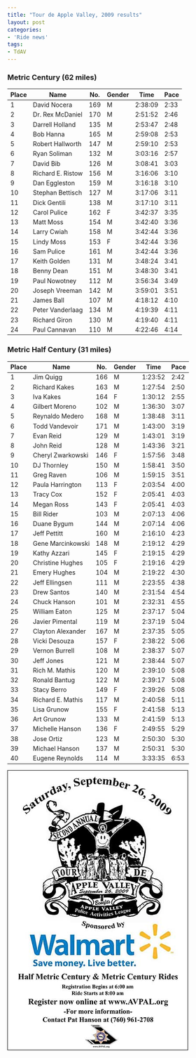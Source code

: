 ```yaml
---
title: "Tour de Apple Valley, 2009 results"
layout: post
categories:
- 'Ride news'
tags:
- TdAV
---
```


### Metric Century (62 miles)

| Place | Name | No. | Gender | Time | Pace |
|---|---|---|---|---|---|
| 1 | David Nocera | 169 | M | 2:38:09 | 2:33 |
| 2 | Dr. Rex McDaniel | 170 | M | 2:51:52 | 2:46 |
| 3 | Darrell Holland | 135 | M | 2:53:47 | 2:48 |
| 4 | Bob Hanna | 165 | M | 2:59:08 | 2:53 |
| 5 | Robert Hallworth | 147 | M | 2:59:10 | 2:53 |
| 6 | Ryan Soliman | 132 | M | 3:03:16 | 2:57 |
| 7 | David Bib | 126 | M | 3:08:41 | 3:03 |
| 8 | Richard E. Ristow | 156 | M | 3:16:06 | 3:10 |
| 9 | Dan Eggleston | 159 | M | 3:16:18 | 3:10 |
| 10 | Stephan Bettisch | 127 | M | 3:17:06 | 3:11 |
| 11 | Dick Gentili | 138 | M | 3:17:10 | 3:11 |
| 12 | Carol Pulice | 162 | F | 3:42:37 | 3:35 |
| 13 | Matt Moss | 154 | M | 3:42:40 | 3:36 |
| 14 | Larry Cwiah | 158 | M | 3:42:44 | 3:36 |
| 15 | Lindy Moss | 153 | F | 3:42:44 | 3:36 |
| 16 | Sam Pulice | 161 | M | 3:42:44 | 3:36 |
| 17 | Keith Golden | 131 | M | 3:48:24 | 3:41 |
| 18 | Benny Dean | 151 | M | 3:48:30 | 3:41 |
| 19 | Paul Nowotney | 112 | M | 3:56:34 | 3:49 |
| 20 | Joseph Vreeman | 142 | M | 3:59:01 | 3:51 |
| 21 | James Ball | 107 | M | 4:18:12 | 4:10 |
| 22 | Peter Vanderlaag | 134 | M | 4:19:39 | 4:11 |
| 23 | Richard Giron | 130 | M | 4:19:40 | 4:11 |
| 24 | Paul Cannavan | 110 | M | 4:22:46 | 4:14 |

### Metric Half Century (31 miles)

| Place | Name | No. | Gender | Time | Pace |
|---|---|---|---|---|---|
| 1 | Jim Quigg | 166 | M | 1:23:52 | 2:42 |
| 2 | Richard Kakes | 163 | M | 1:27:54 | 2:50 |
| 3 | Iva Kakes | 164 | F | 1:30:12 | 2:55 |
| 4 | Gilbert Moreno | 102 | M | 1:36:30 | 3:07 |
| 5 | Reynaldo Medero | 168 | M | 1:38:48 | 3:11 |
| 6 | Todd Vandevoir | 171 | M | 1:43:00 | 3:19 |
| 7 | Evan Reid | 129 | M | 1:43:01 | 3:19 |
| 8 | John Reid | 128 | M | 1:43:36 | 3:21 |
| 9 | Cheryl Zwarkowski | 146 | F | 1:57:56 | 3:48 |
| 10 | DJ Thornley | 150 | M | 1:58:41 | 3:50 |
| 11 | Greg Raven | 106 | M | 1:59:15 | 3:51 |
| 12 | Paula Harrington | 113 | F | 2:03:54 | 4:00 |
| 13 | Tracy Cox | 152 | F | 2:05:41 | 4:03 |
| 14 | Megan Ross | 143 | F | 2:05:41 | 4:03 |
| 15 | Bill Rider | 103 | M | 2:07:13 | 4:06 |
| 16 | Duane Bygum | 144 | M | 2:07:14 | 4:06 |
| 17 | Jeff Pettitt | 160 | M | 2:16:10 | 4:23 |
| 18 | Gene Marcinkowski | 148 | M | 2:19:12 | 4:29 |
| 19 | Kathy Azzari | 145 | F | 2:19:15 | 4:29 |
| 20 | Christine Hughes | 105 | F | 2:19:16 | 4:29 |
| 21 | Emery Hughes | 104 | M | 2:19:22 | 4:30 |
| 22 | Jeff Ellingsen | 111 | M | 2:23:55 | 4:38 |
| 23 | Drew Santos | 140 | M | 2:31:54 | 4:54 |
| 24 | Chuck Hanson | 101 | M | 2:32:31 | 4:55 |
| 25 | William Eaton | 125 | M | 2:37:17 | 5:04 |
| 26 | Javier Pimental | 119 | M | 2:37:19 | 5:04 |
| 27 | Clayton Alexander | 167 | M | 2:37:35 | 5:05 |
| 28 | Vicki Desouza | 157 | F | 2:38:22 | 5:06 |
| 29 | Vernon Burrell | 108 | M | 2:38:37 | 5:07 |
| 30 | Jeff Jones | 121 | M | 2:38:44 | 5:07 |
| 31 | Rich M. Mathis | 120 | M | 2:39:10 | 5:08 |
| 32 | Ronald Bantug | 122 | M | 2:39:17 | 5:08 |
| 33 | Stacy Berro | 149 | F | 2:39:26 | 5:08 |
| 34 | Richard E. Mathis | 117 | M | 2:40:58 | 5:11 |
| 35 | Lisa Grunow | 155 | F | 2:41:58 | 5:13 |
| 36 | Art Grunow | 133 | M | 2:41:59 | 5:13 |
| 37 | Michelle Hanson | 136 | F | 2:49:55 | 5:29 |
| 38 | Jose Ortiz | 123 | M | 2:50:30 | 5:30 |
| 39 | Michael Hanson | 137 | M | 2:50:31 | 5:30 |
| 40 | Eugene Reynolds | 114 | M | 3:33:35 | 6:53 |

![2009 Tour de Apple Valley](/assets/img/2009/09/26-tdav-poster.jpg)
